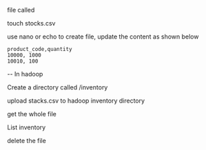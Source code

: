file called 

touch stocks.csv

use nano or echo to  create file, update the content as shown below
```
product_code,quantity
10000, 1000
10010, 100
```

-- In hadoop

Create a directory called /inventory

upload stacks.csv to hadoop inventory directory

get the whole file 

List inventory 

delete the file
